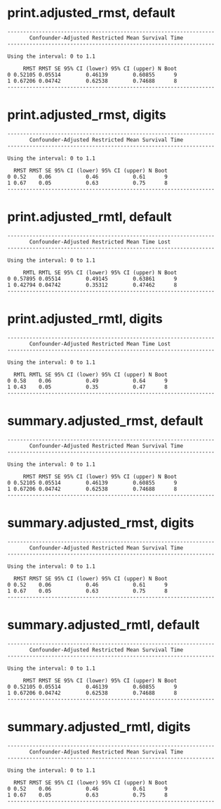 # print.adjusted_rmst, default

    ------------------------------------------------------------------
           Confounder-Adjusted Restricted Mean Survival Time
    ------------------------------------------------------------------
    
    Using the interval: 0 to 1.1 
    
         RMST RMST SE 95% CI (lower) 95% CI (upper) N Boot
    0 0.52105 0.05514        0.46139        0.60855      9
    1 0.67206 0.04742        0.62538        0.74688      8
    ------------------------------------------------------------------

# print.adjusted_rmst, digits

    ------------------------------------------------------------------
           Confounder-Adjusted Restricted Mean Survival Time
    ------------------------------------------------------------------
    
    Using the interval: 0 to 1.1 
    
      RMST RMST SE 95% CI (lower) 95% CI (upper) N Boot
    0 0.52    0.06           0.46           0.61      9
    1 0.67    0.05           0.63           0.75      8
    ------------------------------------------------------------------

# print.adjusted_rmtl, default

    ------------------------------------------------------------------
           Confounder-Adjusted Restricted Mean Time Lost
    ------------------------------------------------------------------
    
    Using the interval: 0 to 1.1 
    
         RMTL RMTL SE 95% CI (lower) 95% CI (upper) N Boot
    0 0.57895 0.05514        0.49145        0.63861      9
    1 0.42794 0.04742        0.35312        0.47462      8
    ------------------------------------------------------------------

# print.adjusted_rmtl, digits

    ------------------------------------------------------------------
           Confounder-Adjusted Restricted Mean Time Lost
    ------------------------------------------------------------------
    
    Using the interval: 0 to 1.1 
    
      RMTL RMTL SE 95% CI (lower) 95% CI (upper) N Boot
    0 0.58    0.06           0.49           0.64      9
    1 0.43    0.05           0.35           0.47      8
    ------------------------------------------------------------------

# summary.adjusted_rmst, default

    ------------------------------------------------------------------
           Confounder-Adjusted Restricted Mean Survival Time
    ------------------------------------------------------------------
    
    Using the interval: 0 to 1.1 
    
         RMST RMST SE 95% CI (lower) 95% CI (upper) N Boot
    0 0.52105 0.05514        0.46139        0.60855      9
    1 0.67206 0.04742        0.62538        0.74688      8
    ------------------------------------------------------------------

# summary.adjusted_rmst, digits

    ------------------------------------------------------------------
           Confounder-Adjusted Restricted Mean Survival Time
    ------------------------------------------------------------------
    
    Using the interval: 0 to 1.1 
    
      RMST RMST SE 95% CI (lower) 95% CI (upper) N Boot
    0 0.52    0.06           0.46           0.61      9
    1 0.67    0.05           0.63           0.75      8
    ------------------------------------------------------------------

# summary.adjusted_rmtl, default

    ------------------------------------------------------------------
           Confounder-Adjusted Restricted Mean Survival Time
    ------------------------------------------------------------------
    
    Using the interval: 0 to 1.1 
    
         RMST RMST SE 95% CI (lower) 95% CI (upper) N Boot
    0 0.52105 0.05514        0.46139        0.60855      9
    1 0.67206 0.04742        0.62538        0.74688      8
    ------------------------------------------------------------------

# summary.adjusted_rmtl, digits

    ------------------------------------------------------------------
           Confounder-Adjusted Restricted Mean Survival Time
    ------------------------------------------------------------------
    
    Using the interval: 0 to 1.1 
    
      RMST RMST SE 95% CI (lower) 95% CI (upper) N Boot
    0 0.52    0.06           0.46           0.61      9
    1 0.67    0.05           0.63           0.75      8
    ------------------------------------------------------------------

